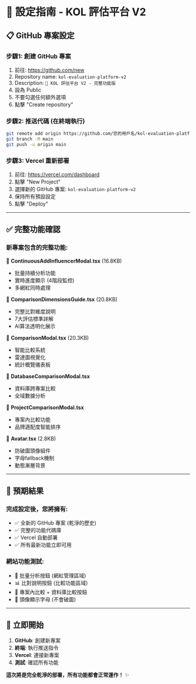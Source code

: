 # 🚀 設定指南 - KOL 評估平台 V2

## 📋 **GitHub 專案設定**

### **步驟1: 創建 GitHub 專案**
1. 前往: https://github.com/new
2. Repository name: `kol-evaluation-platform-v2`
3. Description: `🚀 KOL 評估平台 V2 - 完整功能版`
4. 設為 Public
5. 不要勾選任何額外選項
6. 點擊 "Create repository"

### **步驟2: 推送代碼 (在終端執行)**
```bash
git remote add origin https://github.com/您的用戶名/kol-evaluation-platform-v2.git
git branch -M main
git push -u origin main
```

### **步驟3: Vercel 重新部署**
1. 前往: https://vercel.com/dashboard
2. 點擊 "New Project"
3. 選擇新的 GitHub 專案: `kol-evaluation-platform-v2`
4. 保持所有預設設定
5. 點擊 "Deploy"

---

## ✅ **完整功能確認**

### **新專案包含的完整功能:**

📁 **ContinuousAddInfluencerModal.tsx** (16.8KB)
- 批量持續分析功能
- 實時進度顯示 (4階段監控)
- 多網紅同時處理

📁 **ComparisonDimensionsGuide.tsx** (20.8KB)  
- 完整比對維度說明
- 7大評估標準詳解
- AI算法透明化展示

📁 **ComparisonModal.tsx** (20.3KB)
- 智能比較系統
- 雷達圖視覺化
- 統計概覽儀表板

📁 **DatabaseComparisonModal.tsx**
- 資料庫跨專案比較
- 全域數據分析

📁 **ProjectComparisonModal.tsx**
- 專案內比較功能
- 品牌適配度智能排序

📁 **Avatar.tsx** (2.8KB)
- 防破圖頭像組件
- 字母fallback機制
- 動態漸層背景

---

## 🎯 **預期結果**

### **完成設定後，您將擁有:**
- ✅ 全新的 GitHub 專案 (乾淨的歷史)
- ✅ 完整的功能代碼庫
- ✅ Vercel 自動部署
- ✅ 所有最新功能立即可用

### **網站功能測試:**
- 🎯 批量分析按鈕 (網紅管理區域)
- 📊 比對說明按鈕 (比較功能區域)  
- 🎪 專案內比較 + 資料庫比較按鈕
- 🎨 頭像顯示字母 (不會破圖)

---

## 🚀 **立即開始**

1. **GitHub**: 創建新專案
2. **終端**: 執行推送指令
3. **Vercel**: 連接新專案
4. **測試**: 確認所有功能

**這次將是完全乾淨的部署，所有功能都會正常運作！** ✨